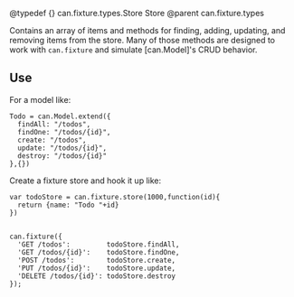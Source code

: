 @typedef {} can.fixture.types.Store Store
@parent can.fixture.types

Contains an array of items and methods for 
finding, adding, updating, and removing items from the store. Many of those
methods are designed to work with `can.fixture` and simulate [can.Model]'s CRUD
behavior.

## Use

For a model like:

    Todo = can.Model.extend({
      findAll: "/todos",
      findOne: "/todos/{id}",
      create: "/todos",
      update: "/todos/{id}",
      destroy: "/todos/{id}"
    },{})

Create a fixture store and hook it up like:


    var todoStore = can.fixture.store(1000,function(id){
      return {name: "Todo "+id}
    })


    can.fixture({
      'GET /todos':         todoStore.findAll,
      'GET /todos/{id}':    todoStore.findOne,
      'POST /todos':        todoStore.create,
      'PUT /todos/{id}':    todoStore.update,
      'DELETE /todos/{id}': todoStore.destroy
    });
